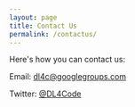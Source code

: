 ```yaml
---
layout: page
title: Contact Us
permalink: /contactus/
---
```


Here's how you can contact us:

Email: [dl4c@googlegroups.com](dl4c@googlegroups.com) 

Twitter: [@DL4Code](https://twitter.com/DL4Code)
